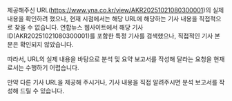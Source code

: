 제공해주신 URL(https://www.yna.co.kr/view/AKR20251021080300001)의 실제 내용을 확인하려 했으나, 현재 시점에서는 해당 URL에 해당하는 기사 내용을 직접적으로 찾을 수 없습니다. 연합뉴스 웹사이트에서 해당 기사 ID(AKR20251021080300001)를 포함한 특정 기사를 검색했으나, 직접적인 기사 본문은 확인되지 않았습니다.

따라서, URL의 실제 내용을 바탕으로 분석 및 요약 보고서를 작성해 달라는 요청을 현재로서는 수행하기 어렵습니다.

만약 다른 기사 URL을 제공해 주시거나, 기사 내용을 직접 알려주시면 분석 보고서를 작성해 드릴 수 있습니다.